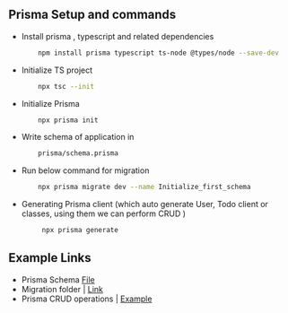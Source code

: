 ## Prisma Setup and commands

- Install prisma , typescript and related dependencies
    ```sh
        npm install prisma typescript ts-node @types/node --save-dev
    ```
- Initialize TS project
    ```sh
        npx tsc --init  
    ```
- Initialize Prisma
    ```sh
        npx prisma init 
    ```
- Write schema of application in
    ```sh
        prisma/schema.prisma
    ```
- Run below command for migration
    ```sh
        npx prisma migrate dev --name Initialize_first_schema
    ```
- Generating Prisma client (which auto generate User, Todo client or classes, using them we can perform CRUD )
   ```sh
        npx prisma generate
   ```

## Example Links

- Prisma Schema [File](https://github.com/princebansal7/Web-Development-Concepts/blob/main/databases/prisma-orm/prisma/schema.prisma)   
- Migration folder | [Link](https://github.com/princebansal7/Web-Development-Concepts/tree/main/databases/prisma-orm/prisma/migrations)
- Prisma CRUD operations | [Example](https://github.com/princebansal7/Web-Development-Concepts/blob/main/databases/prisma-orm/src/index.ts)
